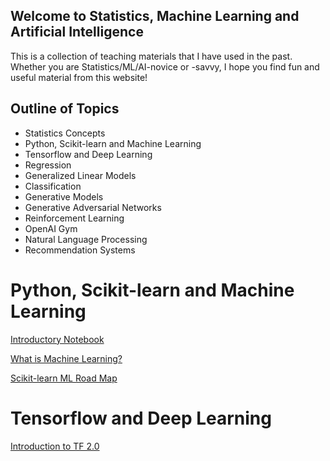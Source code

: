 ## Welcome to Statistics, Machine Learning and Artificial Intelligence

<!-- You can use the [editor on GitHub](https://github.com/lydiahsu/ML-and-AI-teaching/edit/master/README.md) to maintain and preview the content for your website in Markdown files.

Whenever you commit to this repository, GitHub Pages will run [Jekyll](https://jekyllrb.com/) to rebuild the pages in your site, from the content in your Markdown files. 
-->

This is a collection of teaching materials that I have used in the past. 
Whether you are Statistics/ML/AI-novice or -savvy, I hope you find fun and useful material from this website!

## Outline of Topics

- Statistics Concepts
- Python, Scikit-learn and Machine Learning
- Tensorflow and Deep Learning
- Regression
- Generalized Linear Models
- Classification 
- Generative Models
- Generative Adversarial Networks
- Reinforcement Learning
- OpenAI Gym
- Natural Language Processing
- Recommendation Systems

# Python, Scikit-learn and Machine Learning
[Introductory Notebook](https://github.com/lydiahsu/SHP_Fall_2019/blob/master/Intro_Notebooks_and_Python.ipynb)

[What is Machine Learning?](https://scikit-learn.org/stable/tutorial/basic/tutorial.html#)

[Scikit-learn ML Road Map](https://scikit-learn.org/stable/tutorial/machine_learning_map/index.html)

# Tensorflow and Deep Learning
[Introduction to TF 2.0](https://github.com/lydiahsu/AML_Fall_2019/blob/master/Intro_TensorFlow2.ipynb)



<!-- 
### Markdown

Markdown is a lightweight and easy-to-use syntax for styling your writing. It includes conventions for

```markdown
Syntax highlighted code block

# Header 1
## Header 2
### Header 3

- Bulleted
- List

1. Numbered
2. List

**Bold** and _Italic_ and `Code` text

[Link](url) and ![Image](src)
```

For more details see [GitHub Flavored Markdown](https://guides.github.com/features/mastering-markdown/).

### Jekyll Themes

Your Pages site will use the layout and styles from the Jekyll theme you have selected in your [repository settings](https://github.com/lydiahsu/ML-and-AI-teaching/settings). The name of this theme is saved in the Jekyll `_config.yml` configuration file.

### Support or Contact

Having trouble with Pages? Check out our [documentation](https://help.github.com/categories/github-pages-basics/) or [contact support](https://github.com/contact) and we’ll help you sort it out.
-->
